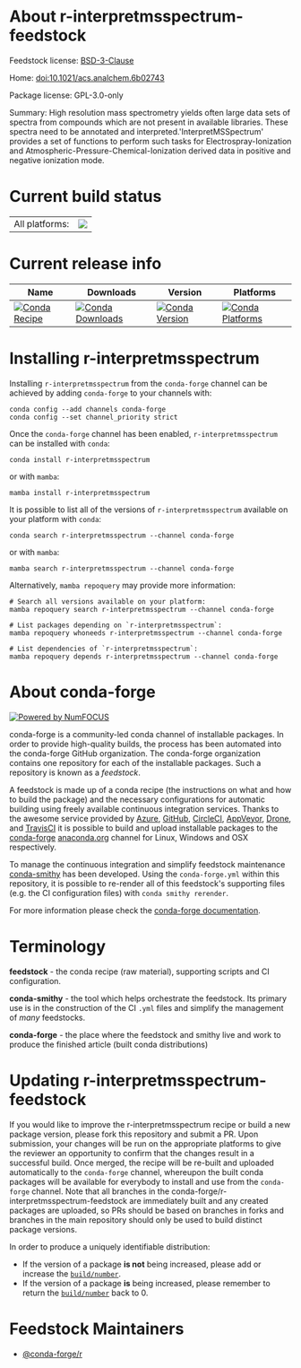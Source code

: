 About r-interpretmsspectrum-feedstock
=====================================

Feedstock license: [BSD-3-Clause](https://github.com/conda-forge/r-interpretmsspectrum-feedstock/blob/main/LICENSE.txt)

Home: <doi:10.1021/acs.analchem.6b02743>

Package license: GPL-3.0-only

Summary: High resolution mass spectrometry yields often large data sets of spectra from compounds which are not present in available libraries. These spectra need to be annotated and interpreted.'InterpretMSSpectrum' provides a set of functions to perform such tasks for Electrospray-Ionization and Atmospheric-Pressure-Chemical-Ionization derived data in positive and negative ionization mode.

Current build status
====================


<table><tr><td>All platforms:</td>
    <td>
      <a href="https://dev.azure.com/conda-forge/feedstock-builds/_build/latest?definitionId=19732&branchName=main">
        <img src="https://dev.azure.com/conda-forge/feedstock-builds/_apis/build/status/r-interpretmsspectrum-feedstock?branchName=main">
      </a>
    </td>
  </tr>
</table>

Current release info
====================

| Name | Downloads | Version | Platforms |
| --- | --- | --- | --- |
| [![Conda Recipe](https://img.shields.io/badge/recipe-r--interpretmsspectrum-green.svg)](https://anaconda.org/conda-forge/r-interpretmsspectrum) | [![Conda Downloads](https://img.shields.io/conda/dn/conda-forge/r-interpretmsspectrum.svg)](https://anaconda.org/conda-forge/r-interpretmsspectrum) | [![Conda Version](https://img.shields.io/conda/vn/conda-forge/r-interpretmsspectrum.svg)](https://anaconda.org/conda-forge/r-interpretmsspectrum) | [![Conda Platforms](https://img.shields.io/conda/pn/conda-forge/r-interpretmsspectrum.svg)](https://anaconda.org/conda-forge/r-interpretmsspectrum) |

Installing r-interpretmsspectrum
================================

Installing `r-interpretmsspectrum` from the `conda-forge` channel can be achieved by adding `conda-forge` to your channels with:

```
conda config --add channels conda-forge
conda config --set channel_priority strict
```

Once the `conda-forge` channel has been enabled, `r-interpretmsspectrum` can be installed with `conda`:

```
conda install r-interpretmsspectrum
```

or with `mamba`:

```
mamba install r-interpretmsspectrum
```

It is possible to list all of the versions of `r-interpretmsspectrum` available on your platform with `conda`:

```
conda search r-interpretmsspectrum --channel conda-forge
```

or with `mamba`:

```
mamba search r-interpretmsspectrum --channel conda-forge
```

Alternatively, `mamba repoquery` may provide more information:

```
# Search all versions available on your platform:
mamba repoquery search r-interpretmsspectrum --channel conda-forge

# List packages depending on `r-interpretmsspectrum`:
mamba repoquery whoneeds r-interpretmsspectrum --channel conda-forge

# List dependencies of `r-interpretmsspectrum`:
mamba repoquery depends r-interpretmsspectrum --channel conda-forge
```


About conda-forge
=================

[![Powered by
NumFOCUS](https://img.shields.io/badge/powered%20by-NumFOCUS-orange.svg?style=flat&colorA=E1523D&colorB=007D8A)](https://numfocus.org)

conda-forge is a community-led conda channel of installable packages.
In order to provide high-quality builds, the process has been automated into the
conda-forge GitHub organization. The conda-forge organization contains one repository
for each of the installable packages. Such a repository is known as a *feedstock*.

A feedstock is made up of a conda recipe (the instructions on what and how to build
the package) and the necessary configurations for automatic building using freely
available continuous integration services. Thanks to the awesome service provided by
[Azure](https://azure.microsoft.com/en-us/services/devops/), [GitHub](https://github.com/),
[CircleCI](https://circleci.com/), [AppVeyor](https://www.appveyor.com/),
[Drone](https://cloud.drone.io/welcome), and [TravisCI](https://travis-ci.com/)
it is possible to build and upload installable packages to the
[conda-forge](https://anaconda.org/conda-forge) [anaconda.org](https://anaconda.org/)
channel for Linux, Windows and OSX respectively.

To manage the continuous integration and simplify feedstock maintenance
[conda-smithy](https://github.com/conda-forge/conda-smithy) has been developed.
Using the ``conda-forge.yml`` within this repository, it is possible to re-render all of
this feedstock's supporting files (e.g. the CI configuration files) with ``conda smithy rerender``.

For more information please check the [conda-forge documentation](https://conda-forge.org/docs/).

Terminology
===========

**feedstock** - the conda recipe (raw material), supporting scripts and CI configuration.

**conda-smithy** - the tool which helps orchestrate the feedstock.
                   Its primary use is in the construction of the CI ``.yml`` files
                   and simplify the management of *many* feedstocks.

**conda-forge** - the place where the feedstock and smithy live and work to
                  produce the finished article (built conda distributions)


Updating r-interpretmsspectrum-feedstock
========================================

If you would like to improve the r-interpretmsspectrum recipe or build a new
package version, please fork this repository and submit a PR. Upon submission,
your changes will be run on the appropriate platforms to give the reviewer an
opportunity to confirm that the changes result in a successful build. Once
merged, the recipe will be re-built and uploaded automatically to the
`conda-forge` channel, whereupon the built conda packages will be available for
everybody to install and use from the `conda-forge` channel.
Note that all branches in the conda-forge/r-interpretmsspectrum-feedstock are
immediately built and any created packages are uploaded, so PRs should be based
on branches in forks and branches in the main repository should only be used to
build distinct package versions.

In order to produce a uniquely identifiable distribution:
 * If the version of a package **is not** being increased, please add or increase
   the [``build/number``](https://docs.conda.io/projects/conda-build/en/latest/resources/define-metadata.html#build-number-and-string).
 * If the version of a package **is** being increased, please remember to return
   the [``build/number``](https://docs.conda.io/projects/conda-build/en/latest/resources/define-metadata.html#build-number-and-string)
   back to 0.

Feedstock Maintainers
=====================

* [@conda-forge/r](https://github.com/orgs/conda-forge/teams/r/)

